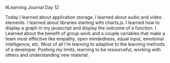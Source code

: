 #Learning Journal Day 12

Today I learned about application storage. I learned about audio and video elements. I learned about libraries starting with charts.js. I learned how to display a graph in my javascript and display the outcome of a function. I Learned about the benefit of group work and a couple variables that make a team most effective like empathy, open mindedness, equal input, emotional intelligence, etc. Most of all I'm learning to adaptive to the learning methods of a developer. Pushing my limits, learning to be resourceful, working with others and understanding new material.
